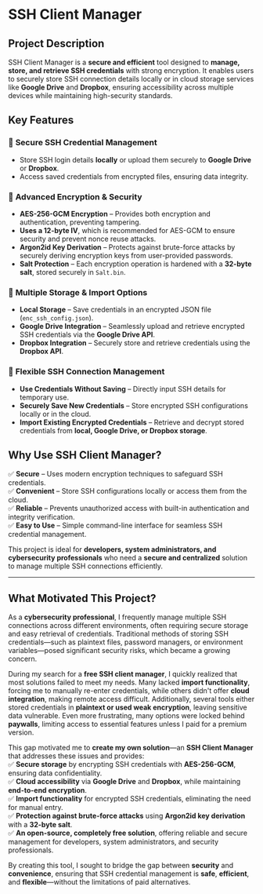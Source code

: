 # **SSH Client Manager**

## **Project Description**

SSH Client Manager is a **secure and efficient** tool designed to **manage, store, and retrieve SSH credentials** with strong encryption. It enables users to securely store SSH connection details locally or in cloud storage services like **Google Drive** and **Dropbox**, ensuring accessibility across multiple devices while maintaining high-security standards.

## **Key Features**

### 🔹 **Secure SSH Credential Management**

- Store SSH login details **locally** or upload them securely to **Google Drive** or **Dropbox**.
- Access saved credentials from encrypted files, ensuring data integrity.

### 🔹 **Advanced Encryption & Security**

- **AES-256-GCM Encryption** – Provides both encryption and authentication, preventing tampering.
- **Uses a 12-byte IV**, which is recommended for AES-GCM to ensure security and prevent nonce reuse attacks.
- **Argon2id Key Derivation** – Protects against brute-force attacks by securely deriving encryption keys from user-provided passwords.
- **Salt Protection** – Each encryption operation is hardened with a **32-byte salt**, stored securely in `Salt.bin`.

### 🔹 **Multiple Storage & Import Options**

- **Local Storage** – Save credentials in an encrypted JSON file (`enc_ssh_config.json`).
- **Google Drive Integration** – Seamlessly upload and retrieve encrypted SSH credentials via the **Google Drive API**.
- **Dropbox Integration** – Securely store and retrieve credentials using the **Dropbox API**.

### 🔹 **Flexible SSH Connection Management**

- **Use Credentials Without Saving** – Directly input SSH details for temporary use.
- **Securely Save New Credentials** – Store encrypted SSH configurations locally or in the cloud.
- **Import Existing Encrypted Credentials** – Retrieve and decrypt stored credentials from **local, Google Drive, or Dropbox storage**.

## **Why Use SSH Client Manager?**

✅ **Secure** – Uses modern encryption techniques to safeguard SSH credentials.  
✅ **Convenient** – Store SSH configurations locally or access them from the cloud.  
✅ **Reliable** – Prevents unauthorized access with built-in authentication and integrity verification.  
✅ **Easy to Use** – Simple command-line interface for seamless SSH credential management.

This project is ideal for **developers, system administrators, and cybersecurity professionals** who need a **secure and centralized** solution to manage multiple SSH connections efficiently.

---
## **What Motivated This Project?**

As a **cybersecurity professional**, I frequently manage multiple SSH connections across different environments, often requiring secure storage and easy retrieval of credentials. Traditional methods of storing SSH credentials—such as plaintext files, password managers, or environment variables—posed significant security risks, which became a growing concern.

During my search for a **free SSH client manager**, I quickly realized that most solutions failed to meet my needs. Many lacked **import functionality**, forcing me to manually re-enter credentials, while others didn't offer **cloud integration**, making remote access difficult. Additionally, several tools either stored credentials in **plaintext or used weak encryption**, leaving sensitive data vulnerable. Even more frustrating, many options were locked behind **paywalls**, limiting access to essential features unless I paid for a premium version.

This gap motivated me to **create my own solution**—an **SSH Client Manager** that addresses these issues and provides:  
✅ **Secure storage** by encrypting SSH credentials with **AES-256-GCM**, ensuring data confidentiality.  
✅ **Cloud accessibility** via **Google Drive** and **Dropbox**, while maintaining **end-to-end encryption**.  
✅ **Import functionality** for encrypted SSH credentials, eliminating the need for manual entry.  
✅ **Protection against brute-force attacks** using **Argon2id key derivation** with a **32-byte salt**.  
✅ **An open-source, completely free solution**, offering reliable and secure management for developers, system administrators, and security professionals.

By creating this tool, I sought to bridge the gap between **security** and **convenience**, ensuring that SSH credential management is **safe**, **efficient**, and **flexible**—without the limitations of paid alternatives.
